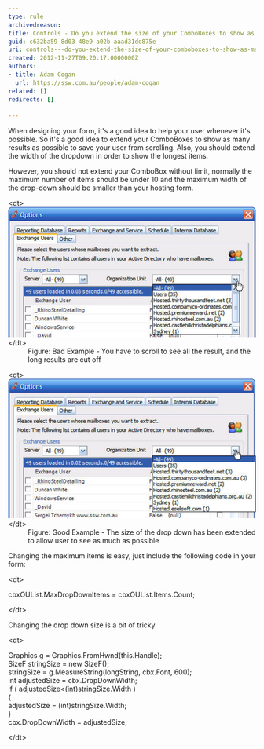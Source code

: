 ```yaml
---
type: rule
archivedreason: 
title: Controls - Do you extend the size of your ComboBoxes to show as many results as possible? (Windows Forms Only)
guid: c632ba59-8d03-48e9-a02b-aaad31dd875e
uri: controls---do-you-extend-the-size-of-your-comboboxes-to-show-as-many-results-as-possible-windows-forms-only
created: 2012-11-27T09:20:17.0000000Z
authors:
- title: Adam Cogan
  url: https://ssw.com.au/people/adam-cogan
related: []
redirects: []

---
```


When designing your form, it's a good idea to help your user whenever it's possible. So it's a good idea to extend your ComboBoxes to show as many results as possible to save your user from scrolling. Also, you should extend the width of the dropdown in order to show the longest items.

<!--endintro-->

However, you should not extend your ComboBox without limit, normally the maximum number of items should be under 10 and the maximum width of the drop-down should be smaller than your hosting form.
<dl class="badImage">&lt;dt&gt;
      <img alt="Options Form - ComboBox with text cut off" src="../../assets/ComboBox-Size-1.jpg">
   &lt;/dt&gt;<dd>Figure: Bad Example - You have to scroll to see all the result, and the long results are cut off</dd></dl><dl class="goodImage">&lt;dt&gt;
      <img alt="Options Form - ComboBox with Extended Height and Width" src="../../assets/ComboBox-Size-2.jpg">
   &lt;/dt&gt;<dd>Figure: Good Example - The size of the drop down has been extended to allow user to see as much as possible</dd></dl>
Changing the maximum items is easy, just include the following code in your form:
<dl class="code">&lt;dt&gt;<p>cbxOUList.MaxDropDownItems = cbxOUList.Items.Count;<br></p>
   &lt;/dt&gt;</dl>
Changing the drop down size is a bit of tricky
<dl class="code">&lt;dt&gt;<p>Graphics g = Graphics.FromHwnd(this.Handle);<br> SizeF stringSize = new SizeF();<br> stringSize = g.MeasureString(longString, cbx.Font, 600);<br> int adjustedSize = cbx.DropDownWidth;<br> if ( adjustedSize<(int)stringSize.Width )<br> {<br> adjustedSize = (int)stringSize.Width;<br> }<br> cbx.DropDownWidth = adjustedSize;<br></p>&lt;/dt&gt;</dl>
